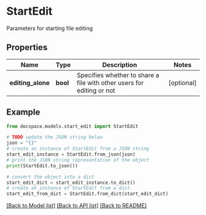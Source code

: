# StartEdit

Parameters for starting file editing

## Properties

Name | Type | Description | Notes
------------ | ------------- | ------------- | -------------
**editing_alone** | **bool** | Specifies whether to share a file with other users for editing or not | [optional] 

## Example

```python
from docspace.models.start_edit import StartEdit

# TODO update the JSON string below
json = "{}"
# create an instance of StartEdit from a JSON string
start_edit_instance = StartEdit.from_json(json)
# print the JSON string representation of the object
print(StartEdit.to_json())

# convert the object into a dict
start_edit_dict = start_edit_instance.to_dict()
# create an instance of StartEdit from a dict
start_edit_from_dict = StartEdit.from_dict(start_edit_dict)
```
[[Back to Model list]](../README.md#documentation-for-models) [[Back to API list]](../README.md#documentation-for-api-endpoints) [[Back to README]](../README.md)


